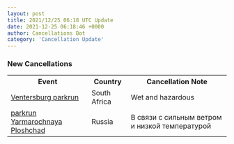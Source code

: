 ```yaml
---
layout: post
title: 2021/12/25 06:18 UTC Update
date: 2021-12-25 06:18:46 +0000
author: Cancellations Bot
category: 'Cancellation Update'
---
```


<h3>New Cancellations</h3>
<div class='hscrollable'>
<table style='width: 100%'>
    <tr>
        <th>Event</th>
        <th>Country</th>
        <th>Cancellation Note</th>
    </tr>
    <tr>
        <td><a href="https://www.parkrun.co.za/ventersburg">Ventersburg parkrun</a></td>
        <td>South Africa</td>
        <td>Wet and hazardous</td>
    </tr>
    <tr>
        <td><a href="https://www.parkrun.ru/yarmarochnayaploshchad">parkrun Yarmarochnaya Ploshchad</a></td>
        <td>Russia</td>
        <td>В связи с сильным ветром и низкой температурой</td>
    </tr>
</table>
</div>
